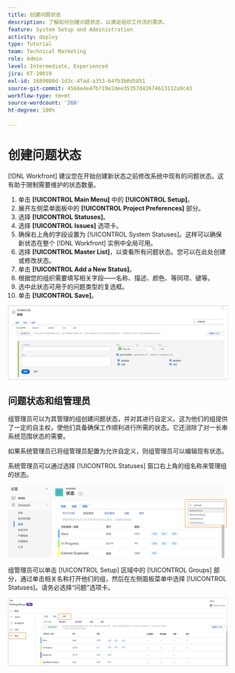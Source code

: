 ```yaml
---
title: 创建问题状态
description: 了解如何创建问题状态，以满足组织工作流的需求。
feature: System Setup and Administration
activity: deploy
type: Tutorial
team: Technical Marketing
role: Admin
level: Intermediate, Experienced
jira: KT-10019
exl-id: 1689080d-1d3c-4fad-a353-64fb3b0d5851
source-git-commit: 4568e4e47b719e2dee35357d42674613112a9c43
workflow-type: tm+mt
source-wordcount: '260'
ht-degree: 100%

---
```


# 创建问题状态

[!DNL Workfront] 建议您在开始创建新状态之前修改系统中现有的问题状态。这有助于限制需要维护的状态数量。

1. 单击 **[!UICONTROL Main Menu]** 中的 **[!UICONTROL Setup]**。
1. 展开左侧菜单面板中的 **[!UICONTROL Project Preferences]** 部分。
1. 选择 **[!UICONTROL Statuses]**。
1. 选择 **[!UICONTROL Issues]** 选项卡。
1. 确保右上角的字段设置为 [!UICONTROL System Statuses]。这样可以确保新状态在整个 [!DNL Workfront] 实例中全局可用。
1. 选择 **[!UICONTROL Master List]**，以查看所有问题状态。您可以在此处创建或修改状态。
1. 单击 **[!UICONTROL Add a New Status]**。
1. 根据您的组织需要填写相关字段——名称、描述、颜色、等同项、键等。
1. 选中此状态可用于的问题类型的复选框。
1. 单击 **[!UICONTROL Save]**。

![[!UICONTROL Statuses] 页面上的新状态窗口](assets/admin-fund-create-issue-status.png)

## 问题状态和组管理员

组管理员可以为其管理的组创建问题状态，并对其进行自定义。这为他们的组提供了一定的自主权，使他们具备确保工作顺利进行所需的状态。它还消除了对一长串系统范围状态的需要。

如果系统管理员已将组管理员配置为允许自定义，则组管理员可以编辑现有状态。

系统管理员可以通过选择 [!UICONTROL Statuses] 窗口右上角的组名称来管理组的状态。

![[!UICONTROL Statuses] 页面上的组列表菜单](assets/admin-fund-change-group-master-list.png)

组管理员可以单击 [!UICONTROL Setup] 区域中的 [!UICONTROL Groups] 部分，通过单击相关名称打开他们的组，然后在左侧面板菜单中选择 [!UICONTROL Statuses]。请务必选择“问题”选项卡。

![[!UICONTROL Statuses] 部分，在 [!UICONTROL Group] 页面中](assets/admin-fund-group-issue-statuses.png)

<!--
For detailed information on how managing statuses can be done by group administrators, see these articles:
Create and customize group statuses
Group administrators
-->

<!--
learn more URLs
Issue statuses
Create and customize system-wide statuses
-->
